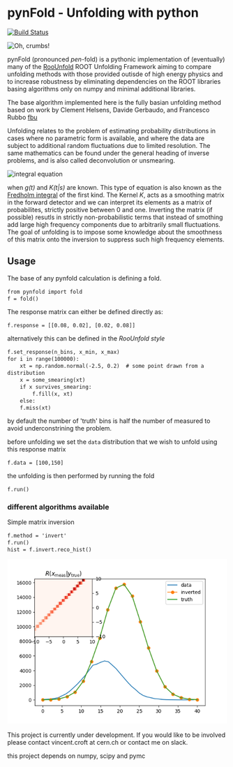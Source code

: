 # pynFold - Unfolding with python
[![Build Status](https://travis-ci.org/vincecr0ft/pynFold.svg?branch=master)](https://travis-ci.org/vincecr0ft/pynFold)

![Oh, crumbs!](https://c1.staticflickr.com/1/588/23404929566_5c9dfed1ef_o.jpg) 

pynFold (pronounced *pen*-fold) is a pythonic implementation of (eventually) many of the [RooUnfold](http://hepunx.rl.ac.uk/~adye/software/unfold/RooUnfold.html) ROOT Unfolding Framework aiming to compare unfolding methods with those provided outisde of high energy physics and to increase robustness by eliminating dependencies on the ROOT libraries basing algorithms only on numpy and minimal additional libraries. 

The base algorithm implemented here is the fully basian unfolding method based on work by Clement Helsens, Davide Gerbaudo, and Francesco Rubbo [fbu](https://github.com/gerbaudo/fbu)

Unfolding relates to the problem of estimating probability distributions in cases where no parametric form is available, and where the data are subject to additional random fluctuations due to limited resolution. The same mathematics can be found under the general heading of inverse problems, and is also called deconvolution or unsmearing.

![integral equation](https://wikimedia.org/api/rest_v1/media/math/render/svg/dbba1aee3760825a222253bad7fab68e9f0437dd)

when *g(t)* and *K(t|s)* are known. This type of equation is also known as the [Fredholm integral](https://en.wikipedia.org/wiki/Fredholm_integral_equation) of the first kind. The Kernel *K*, acts as a smoothing matrix in the forward detector and we can interpret its elements as a matrix of probabilites, strictly positive between 0 and one. Inverting the matrix (if possible) resutls in strictly non-probabilistic terms that instead of smothing add large high frequency components due to arbitrarily small fluctuations. The goal of unfolding is to impose some knowledge about the smoothness of this matrix onto the inversion to suppress such high frequency elements.   

## Usage

The base of any pynfold calculation is defining a fold. 
```
from pynfold import fold
f = fold()
```

The response matrix can either be defined directly as:

```
f.response = [[0.08, 0.02], [0.02, 0.08]]
```
alternatively this can be defined in the *RooUnfold style*
```
f.set_response(n_bins, x_min, x_max)
for i in range(100000):
    xt = np.random.normal(-2.5, 0.2)  # some point drawn from a distribution
    x = some_smearing(xt)
    if x survives_smearing:
        f.fill(x, xt)
    else:
	f.miss(xt)
```
by default the number of 'truth' bins is half the number of measured to avoid underconstrining the problem.

before unfolding we set the `data` distribution that we wish to unfold using this response matrix
```
f.data = [100,150]
```

the unfolding is then performed by running the fold
```
f.run()
```

### different algorithms available
Simple matrix inversion
```
f.method = 'invert'
f.run()
hist = f.invert.reco_hist()
```
![matrix inversion](./doc/invert.png)

This project is currently under development. If you would like to be involved please contact vincent.croft at cern.ch or contact me on slack. 

this project depends on numpy, scipy and pymc